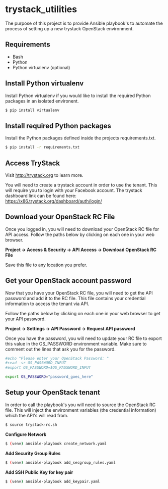 # trystack_utilities

The purpose of this project is to provide Ansible playbook's to automate the
process of setting up a new trystack OpenStack environment.

## Requirements

* Bash
* Python
* Python virtualenv (optional)

## Install Python virtualenv

Install Python virtualenv if you would like to install the required Python
packages in an isolated environent.

```Bash
$ pip install virtualenv
```

## Install required Python packages

Install the Python packages defined inside the projects requirements.txt.

```Bash
$ pip install -r requirements.txt
```

## Access TryStack

Visit http://trystack.org to learn more.

You will need to create a trystack account in order to use the tenant. This
will require you to login with your Facebook account. The trystack dashboard
link can be found here: https://x86.trystack.org/dashboard/auth/login/

## Download your OpenStack RC File

Once you logged in, you will need to download your OpenStack RC file for API
access. Follow the paths below by clicking on each one in your web browser.

**Project -> Access & Security -> API Access -> Download OpenStack RC File**

Save this file to any location you prefer.

## Get your OpenStack account password

Now that you have your OpenStack RC file, you will need to get the API
password and add it to the RC file. This file contains your credential
information to access the tenant via API.

Follow the paths below by clicking on each one in your web browser to get
your API password.

**Project -> Settings -> API Password -> Request API password**

Once you have the password, you will need to update your RC file to export
this value in the OS_PASSWORD environment variable. Make sure to comment out
the lines that ask you for the password.

```Bash
#echo "Please enter your OpenStack Password: "
#read -sr OS_PASSWORD_INPUT
#export OS_PASSWORD=$OS_PASSWORD_INPUT

export OS_PASSWORD="password_goes_here"
```

## Setup your OpenStack tenant

In order to call the playbook's you will need to source the OpenStack RC file.
This will inject the environment variables (the credential information) which
the API's will read from.

```Bash
$ source trystack-rc.sh
```

**Configure Network**
```Bash
$ (venv) ansible-playbook create_network.yaml
```

**Add Security Group Rules**
```Bash
$ (venv) ansible-playbook add_secgroup_rules.yaml
```

**Add SSH Public Key for key pair**
```Bash
$ (venv) ansible-playbook add_keypair.yaml
```
